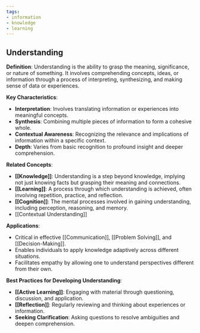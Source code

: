 ```yaml
---
tags:
- information
- knowledge
- learning
---
```


## **Understanding**

**Definition**:
Understanding is the ability to grasp the meaning, significance, or nature of something. It involves comprehending concepts, ideas, or information through a process of interpreting, synthesizing, and making sense of data or experiences.

**Key Characteristics**:

- **Interpretation**: Involves translating information or experiences into meaningful concepts.
- **Synthesis**: Combining multiple pieces of information to form a cohesive whole.
- **Contextual Awareness**: Recognizing the relevance and implications of information within a specific context.
- **Depth**: Varies from basic recognition to profound insight and deeper comprehension.

**Related Concepts**:

- **[[Knowledge]]**: Understanding is a step beyond knowledge, implying not just knowing facts but grasping their meaning and connections.
- **[[Learning]]**: A process through which understanding is achieved, often involving repetition, practice, and reflection.
- **[[Cognition]]**: The mental processes involved in gaining understanding, including perception, reasoning, and memory.
- [[Contextual Understanding]]

**Applications**:

- Critical in effective [[Communication]], [[Problem Solving]], and [[Decision-Making]].
- Enables individuals to apply knowledge adaptively across different situations.
- Facilitates empathy by allowing one to understand perspectives different from their own.

**Best Practices for Developing Understanding**:

- **[[Active Learning]]**: Engaging with material through questioning, discussion, and application.
- **[[Reflection]]**: Regularly reviewing and thinking about experiences or information.
- **Seeking Clarification**: Asking questions to resolve ambiguities and deepen comprehension.

